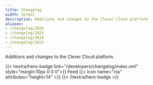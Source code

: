 ```yaml
---
title: Changelog
width: normal
description: Additions and changes to the Clever Cloud platform
aliases:
- /changelog/2026
- /changelog/2025
- /changelog/2024
- /changelog/2023
---
```


Additions and changes to the Clever Cloud platform.

{{< hextra/hero-badge link="/developers/changelog/index.xml" style="margin:10px 0 0 0">}}
  Feed
  {{< icon name="rss" attributes="height=14" >}}
{{< /hextra/hero-badge >}}
